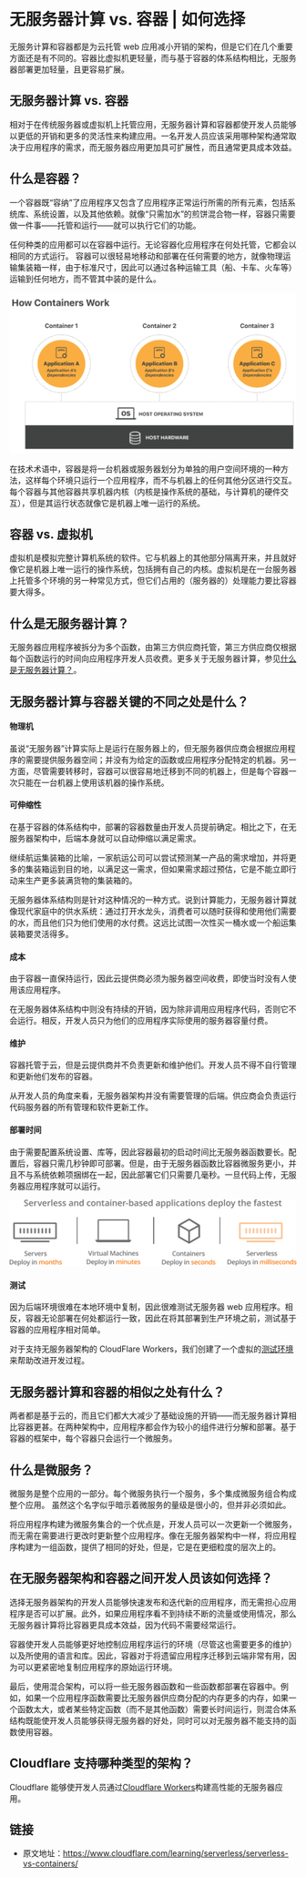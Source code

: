 # 无服务器计算 vs. 容器 | 如何选择

无服务计算和容器都是为云托管 web 应用减小开销的架构，但是它们在几个重要方面还是有不同的。容器比虚拟机更轻量，而与基于容器的体系结构相比，无服务器部署更加轻量，且更容易扩展。

## 无服务器计算 vs. 容器

相对于在传统服务器或虚拟机上托管应用，无服务器计算和容器都使开发人员能够以更低的开销和更多的灵活性来构建应用。一名开发人员应该采用哪种架构通常取决于应用程序的需求，而无服务器应用更加具可扩展性，而且通常更具成本效益。

## 什么是容器？

一个容器既“容纳”了应用程序又包含了应用程序正常运行所需的所有元素，包括系统库、系统设置，以及其他依赖。就像“只需加水”的煎饼混合物一样，容器只需要做一件事——托管和运行——就可以执行它们的功能。

任何种类的应用都可以在容器中运行。无论容器化应用程序在何处托管，它都会以相同的方式运行。 容器可以很轻易地移动和部署在任何需要的地方，就像物理运输集装箱一样，由于标准尺寸，因此可以通过各种运输工具（船、卡车、火车等）运输到任何地方，而不管其中装的是什么。 

<img src='images/how-containers-work.png' />

在技术术语中，容器是将一台机器或服务器划分为单独的用户空间环境的一种方法，这样每个环境只运行一个应用程序，而不与机器上的任何其他分区进行交互。每个容器与其他容器共享机器内核（内核是操作系统的基础，与计算机的硬件交互），但是其运行状态就像它是机器上唯一运行的系统。

## 容器 vs. 虚拟机

虚拟机是模拟完整计算机系统的软件。它与机器上的其他部分隔离开来，并且就好像它是机器上唯一运行的操作系统，包括拥有自己的内核。虚拟机是在一台服务器上托管多个环境的另一种常见方式，但它们占用的（服务器的）处理能力要比容器要大得多。

## 什么是无服务器计算？

无服务器应用程序被拆分为多个函数，由第三方供应商托管，第三方供应商仅根据每个函数运行的时间向应用程序开发人员收费。更多关于无服务器计算，参见[什么是无服务器计算？](https://www.cloudflare.com/learning/serverless/what-is-serverless/)。

## 无服务器计算与容器关键的不同之处是什么？

#### 物理机

虽说“无服务器”计算实际上是运行在服务器上的，但无服务器供应商会根据应用程序的需要提供服务器空间；并没有为给定的函数或应用程序分配特定的机器。另一方面，尽管需要转移时，容器可以很容易地迁移到不同的机器上，但是每个容器一次只能在一台机器上使用该机器的操作系统。

#### 可伸缩性

在基于容器的体系结构中，部署的容器数量由开发人员提前确定。相比之下，在无服务器架构中，后端本身就可以自动伸缩以满足需求。

继续航运集装箱的比喻，一家航运公司可以尝试预测某一产品的需求增加，并将更多的集装箱运到目的地，以满足这一需求，但如果需求超过预估，它是不能立即行动来生产更多装满货物的集装箱的。

无服务器体系结构则是针对这种情况的一种方式。说到计算能力，无服务器计算就像现代家庭中的供水系统：通过打开水龙头，消费者可以随时获得和使用他们需要的水，而且他们只为他们使用的水付费。这远比试图一次性买一桶水或一个船运集装箱要灵活得多。

#### 成本

由于容器一直保持运行，因此云提供商必须为服务器空间收费，即使当时没有人使用该应用程序。 

在无服务器体系结构中则没有持续的开销，因为除非调用应用程序代码，否则它不会运行。相反，开发人员只为他们的应用程序实际使用的服务器容量付费。 

#### 维护

容器托管于云，但是云提供商并不负责更新和维护他们。开发人员不得不自行管理和更新他们发布的容器。

从开发人员的角度来看，无服务器架构并没有需要管理的后端。供应商会负责运行代码服务器的所有管理和软件更新工作。

#### 部署时间

由于需要配置系统设置、库等，因此容器最初的启动时间比无服务器函数要长。配置后，容器只需几秒钟即可部署。但是，由于无服务器函数比容器微服务更小，并且不与系统依赖项捆绑在一起，因此部署它们只需要几毫秒。一旦代码上传，无服务器应用程序就可以运行。

<img src='images/serverless-computing-deploy-speed-comparison.svg' />

#### 测试

因为后端环境很难在本地环境中复制，因此很难测试无服务器 web 应用程序。相反，容器无论部署在何处都运行一致，因此在将其部署到生产环境之前，测试基于容器的应用程序相对简单。 

对于支持无服务器架构的 CloudFlare Workers，我们创建了一个虚拟的[测试环境](https://cloudflayworkers.com/)来帮助改进开发过程。 

## 无服务器计算和容器的相似之处有什么？

两者都是基于云的，而且它们都大大减少了基础设施的开销——而无服务器计算相比容器更甚。在两种架构中，应用程序都会作为较小的组件进行分解和部署。基于容器的框架中，每个容器只会运行一个微服务。

## 什么是微服务？

微服务是整个应用的一部分。每个微服务执行一个服务，多个集成微服务组合构成整个应用。 虽然这个名字似乎暗示着微服务的量级是很小的，但并非必须如此。

将应用程序构建为微服务集合的一个优点是，开发人员可以一次更新一个微服务，而无需在需要进行更改时更新整个应用程序。像在无服务器架构中一样，将应用程序构建为一组函数，提供了相同的好处，但是，它是在更细粒度的层次上的。

## 在无服务器架构和容器之间开发人员该如何选择？

选择无服务器架构的开发人员能够快速发布和迭代新的应用程序，而无需担心应用程序是否可以扩展。此外，如果应用程序看不到持续不断的流量或使用情况，那么无服务器计算将比容器更具成本效益，因为代码不需要经常运行。

容器使开发人员能够更好地控制应用程序运行的环境（尽管这也需要更多的维护）以及所使用的语言和库。因此，容器对于将遗留应用程序迁移到云端非常有用，因为可以更紧密地复制应用程序的原始运行环境。

最后，使用混合架构，可以将一些无服务器函数和一些函数都部署在容器中。例如，如果一个应用程序函数需要比无服务器供应商分配的内存更多的内存，如果一个函数太大，或者某些特定函数（而不是其他函数）需要长时间运行，则混合体系结构既能使开发人员能够获得无服务器的好处，同时可以对无服务器不能支持的函数使用容器。

## Cloudflare 支持哪种类型的架构？

Cloudflare 能够使开发人员通过[Cloudflare Workers](https://www.cloudflare.com/products/cloudflare-workers/)构建高性能的无服务器应用。

## 链接

- 原文地址：https://www.cloudflare.com/learning/serverless/serverless-vs-containers/

